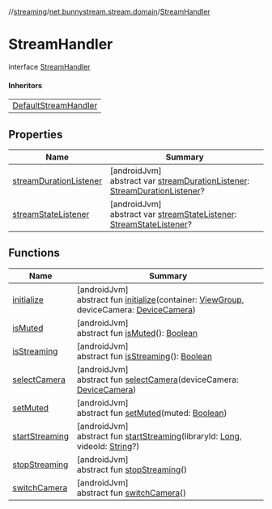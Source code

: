 //[streaming](../../../index.md)/[net.bunnystream.stream.domain](../index.md)/[StreamHandler](index.md)

# StreamHandler

interface [StreamHandler](index.md)

#### Inheritors

| |
|---|
| [DefaultStreamHandler](../-default-stream-handler/index.md) |

## Properties

| Name | Summary |
|---|---|
| [streamDurationListener](stream-duration-listener.md) | [androidJvm]<br>abstract var [streamDurationListener](stream-duration-listener.md): [StreamDurationListener](../../net.bunnystream.stream/-stream-duration-listener/index.md)? |
| [streamStateListener](stream-state-listener.md) | [androidJvm]<br>abstract var [streamStateListener](stream-state-listener.md): [StreamStateListener](../../net.bunnystream.stream/-stream-state-listener/index.md)? |

## Functions

| Name | Summary |
|---|---|
| [initialize](initialize.md) | [androidJvm]<br>abstract fun [initialize](initialize.md)(container: [ViewGroup](https://developer.android.com/reference/kotlin/android/view/ViewGroup.html), deviceCamera: [DeviceCamera](../../net.bunnystream.stream/-device-camera/index.md)) |
| [isMuted](is-muted.md) | [androidJvm]<br>abstract fun [isMuted](is-muted.md)(): [Boolean](https://kotlinlang.org/api/latest/jvm/stdlib/kotlin/-boolean/index.html) |
| [isStreaming](is-streaming.md) | [androidJvm]<br>abstract fun [isStreaming](is-streaming.md)(): [Boolean](https://kotlinlang.org/api/latest/jvm/stdlib/kotlin/-boolean/index.html) |
| [selectCamera](select-camera.md) | [androidJvm]<br>abstract fun [selectCamera](select-camera.md)(deviceCamera: [DeviceCamera](../../net.bunnystream.stream/-device-camera/index.md)) |
| [setMuted](set-muted.md) | [androidJvm]<br>abstract fun [setMuted](set-muted.md)(muted: [Boolean](https://kotlinlang.org/api/latest/jvm/stdlib/kotlin/-boolean/index.html)) |
| [startStreaming](start-streaming.md) | [androidJvm]<br>abstract fun [startStreaming](start-streaming.md)(libraryId: [Long](https://kotlinlang.org/api/latest/jvm/stdlib/kotlin/-long/index.html), videoId: [String](https://kotlinlang.org/api/latest/jvm/stdlib/kotlin/-string/index.html)?) |
| [stopStreaming](stop-streaming.md) | [androidJvm]<br>abstract fun [stopStreaming](stop-streaming.md)() |
| [switchCamera](switch-camera.md) | [androidJvm]<br>abstract fun [switchCamera](switch-camera.md)() |
